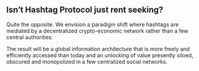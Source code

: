 ## Isn’t Hashtag Protocol just rent seeking?

Quite the opposite. We envision a paradigm shift where hashtags are mediated by
a decentralized crypto-economic network rather than a few central authorities.

The result will be a global information architecture that is more freely and
efficiently accessed than today and an unlocking of value presently siloed,
obscured and monopolized in a few centralized social networks.

